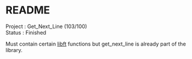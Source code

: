 # README #

Project : Get_Next_Line (103/100)  
Status  : Finished

Must contain certain [libft](https://github.com/gaetanpueo/project_c_libft) functions but get_next_line is already part of the library.
